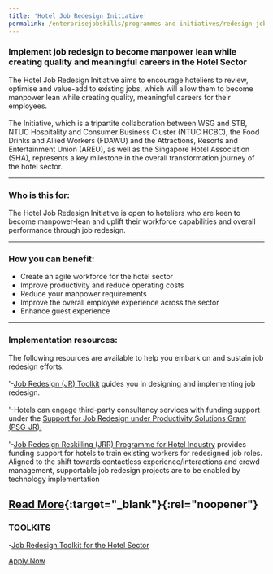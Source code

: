 ```yaml
---
title: 'Hotel Job Redesign Initiative'
permalink: /enterprisejobskills/programmes-and-initiatives/redesign-jobs/hotel-job-redesign-initiative/
---
```


### Implement job redesign to become manpower lean while creating quality and meaningful careers in the Hotel Sector

The Hotel Job Redesign Initiative aims to encourage hoteliers to review, optimise and value-add to existing jobs, which will allow them to become manpower lean while creating quality, meaningful careers for their employees.<br><br>The Initiative, which is a tripartite collaboration between WSG and STB, NTUC Hospitality and Consumer Business Cluster (NTUC HCBC), the Food Drinks and Allied Workers (FDAWU) and the Attractions, Resorts and Entertainment Union (AREU), as well as the Singapore Hotel Association (SHA), represents a key milestone in the overall transformation journey of the hotel sector.

---

### Who is this for:

The Hotel Job Redesign Initiative is open to hoteliers who are keen to become manpower-lean and uplift their workforce capabilities and overall performance through job redesign.

---

### How you can benefit:

<ul><li> Create an agile workforce for the hotel sector</li><li>Improve productivity and reduce operating costs</li><li>Reduce your manpower requirements</li><li>Improve the overall employee experience across the sector</li><li>Enhance guest experience</li></ul>

---

### Implementation resources:

The following resources are available to help you embark on and sustain job redesign efforts.<br><br>'-<a href="https://sha.org.sg/job-redesign/toolkit" target="_blank" rel="noopener">Job Redesign (JR) Toolkit</a> guides you in designing and implementing job redesign. <br><br>'-Hotels can engage third-party consultancy services with funding support under the <a href="https://www.wsg.gov.sg/productivity-solutions-grant-job-redesign.html" target="_blank" rel="noopener">Support for Job Redesign under Productivity Solutions Grant (PSG-JR).</a><br><br>'-<a href="https://www.wsg.gov.sg/programmes-and-initiatives/career-conversion-programme-for-hotel-professionals.html" target="_blank" rel="noopener">Job Redesign Reskilling (JRR) Programme for Hotel Industry</a> provides funding support for hotels to train existing workers for redesigned job roles. Aligned to the shift towards contactless experience/interactions and crowd management, supportable job redesign projects are to be enabled by technology implementation

[Read More](https://www.wsg.gov.sg/programmes-and-initiatives/manpower-lean-productivity/job-redesign-for-the-hotel-sector.html){:target="_blank"}{:rel="noopener"}
---

### TOOLKITS

-<a href="https://go.gov.sg/tk-hoteljobredesign" target="_blank" rel="noopener">Job Redesign Toolkit for the Hotel Sector</a>

<a class="btn" href="https://sha.org.sg/job-redesign" target="_blank" rel="noopener">Apply Now</a>
